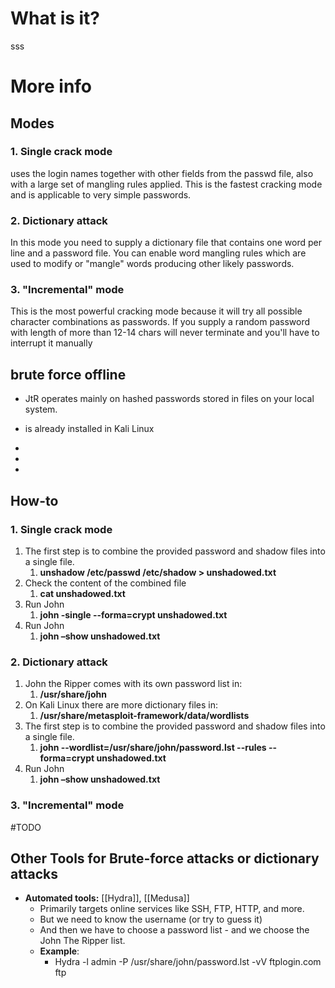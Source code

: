 # What is it?
sss


# More info
## Modes
### 1. Single crack mode
uses the login names together with other fields from the passwd file, also with a large set of mangling rules applied. This is the fastest cracking mode and is applicable to very simple passwords.
### 2. Dictionary attack
In this mode you need to supply a dictionary file that contains one word per line and a password file. You can enable word mangling rules which are used to modify or "mangle" words producing other likely passwords.
### 3. "Incremental" mode
This is the most powerful cracking mode because it will try all possible character combinations as passwords. If you supply a random password with length of more than 12-14 chars will never terminate and you'll have to interrupt it manually

## brute force offline
- JtR operates mainly on hashed passwords stored in files on your local system.
- is already installed in Kali Linux

- 
- 
- 
## How-to
### 1. Single crack mode
1. The first step is to combine the provided password and shadow files into a single file.
	1. **unshadow /etc/passwd /etc/shadow > unshadowed.txt**
2. Check the content of the combined file
	1. **cat unshadowed.txt**
3. Run John
	1. **john -single --forma=crypt unshadowed.txt**
4. Run John
	1. **john –show unshadowed.txt**
### 2. Dictionary attack
1. John the Ripper comes with its own password list in:
	1.  **/usr/share/john**
2. On Kali Linux there are more dictionary files in:
	1.  **/usr/share/metasploit-framework/data/wordlists**
3. The first step is to combine the provided password and shadow files into a single file. 
	1. **john --wordlist=/usr/share/john/password.lst --rules --forma=crypt unshadowed.txt**
4. Run John
	1. **john –show unshadowed.txt**
### 3. "Incremental" mode
#TODO 

## Other Tools for Brute-force attacks or dictionary attacks
- **Automated tools:** [[Hydra]], [[Medusa]]
	- Primarily targets online services like SSH, FTP, HTTP, and more.
	- But we need to know the username (or try to guess it)
	- And then we have to choose a password list - and we choose the John The Ripper list.
	- **Example**:
		-  Hydra -l admin -P /usr/share/john/password.lst -vV ftplogin.com ftp